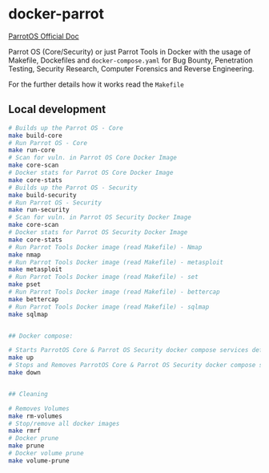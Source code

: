# docker-parrot

[ParrotOS Official Doc](https://parrotsec.org/docs/)

Parrot OS (Core/Security) or just Parrot Tools  in Docker with the usage of Makefile, Dockefiles and `docker-compose.yaml` for Bug Bounty, Penetration Testing, Security Research, Computer Forensics and Reverse Engineering.

For the further details how it works read the `Makefile`

## Local development

```bash
# Builds up the Parrot OS - Core
make build-core
# Run Parrot OS - Core
make run-core
# Scan for vuln. in Parrot OS Core Docker Image
make core-scan
# Docker stats for Parrot OS Core Docker Image
make core-stats
# Builds up the Parrot OS - Security
make build-security
# Run Parrot OS - Security
make run-security
# Scan for vuln. in Parrot OS Security Docker Image
make core-scan
# Docker stats for Parrot OS Security Docker Image
make core-stats
# Run Parrot Tools Docker image (read Makefile) - Nmap
make nmap
# Run Parrot Tools Docker image (read Makefile) - metasploit 
make metasploit
# Run Parrot Tools Docker image (read Makefile) - set 
make pset
# Run Parrot Tools Docker image (read Makefile) - bettercap 
make bettercap
# Run Parrot Tools Docker image (read Makefile) - sqlmap 
make sqlmap


## Docker compose:

# Starts ParrotOS Core & Parrot OS Security docker compose services defined in docker-compose.yaml
make up
# Stops and Removes ParrotOS Core & Parrot OS Security docker compose services defined in docker-compose.yaml
make down


## Cleaning

# Removes Volumes 
make rm-volumes
# Stop/remove all docker images
make rmrf
# Docker prune
make prune
# Docker volume prune
make volume-prune
```